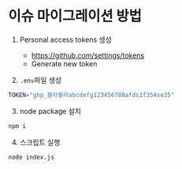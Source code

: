 # 이슈 마이그레이션 방법

1. Personal access tokens 생성
   * https://github.com/settings/tokens
   * Generate new token

2. `.env`파일 생성

```sh
TOKEN="ghp_블라블라abcdefg123456789afds1f354se35"
```

3. node package 설치

```sh
npm i
```

4. 스크립트 실행

```sh
node index.js
```

